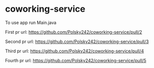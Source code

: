 # coworking-service

To use app run Main.java

First pr url: https://github.com/Polsky242/coworking-service/pull/2

Second pr url: https://github.com/Polsky242/coworking-service/pull/3

Third pr url: https://github.com/Polsky242/coworking-service/pull/4

Fourth pr url: https://github.com/Polsky242/coworking-service/pull/5

